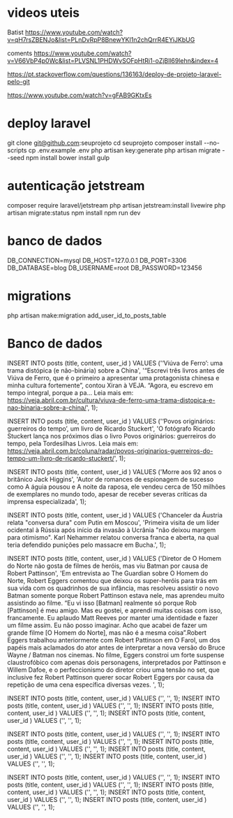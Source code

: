 # videos uteis 
Batist
https://www.youtube.com/watch?v=qH7rsZBENJo&list=PLnDvRpP8BnewYKI1n2chQrrR4EYiJKbUG

coments 
https://www.youtube.com/watch?v=V66VbP4p0Wc&list=PLVSNL1PHDWvSOFpHtRi1-oZjBll69lehn&index=4

https://pt.stackoverflow.com/questions/136163/deploy-de-projeto-laravel-pelo-git

https://www.youtube.com/watch?v=gFAB9GKtxEs


# deploy laravel 
git clone git@github.com:seuprojeto
cd seuprojeto
composer install --no-scripts
cp .env.example .env
php artisan key:generate
php artisan migrate --seed
npm install
bower install
gulp



# autenticação  jetstream

composer require laravel/jetstream
php artisan jetstream:install livewire
php artisan migrate:status
npm install
npm run dev

# banco de dados 
DB_CONNECTION=mysql
DB_HOST=127.0.0.1
DB_PORT=3306
DB_DATABASE=blog
DB_USERNAME=root
DB_PASSWORD=123456

# migrations 
php artisan make:migration add_user_id_to_posts_table




# Banco de dados 

INSERT INTO posts (title, content, user_id ) VALUES ('‘Viúva de Ferro’: uma trama distópica (e não-binária) sobre a China', '“Escrevi três livros antes de Viúva de Ferro, que é o primeiro a apresentar uma protagonista chinesa e minha cultura fortemente”, contou Xiran à VEJA. “Agora, eu escrevo em tempo integral, porque a pa... 
Leia mais em: https://veja.abril.com.br/cultura/viuva-de-ferro-uma-trama-distopica-e-nao-binaria-sobre-a-china/', 1);

INSERT INTO posts (title, content, user_id ) VALUES ('‘Povos originários: guerreiros do tempo’, um livro de Ricardo Stuckert', 'O fotógrafo Ricardo Stuckert lança nos próximos dias o livro Povos originários: guerreiros do tempo, pela Tordesilhas Livros. 
Leia mais em: https://veja.abril.com.br/coluna/radar/povos-originarios-guerreiros-do-tempo-um-livro-de-ricardo-stuckert/', 1);

INSERT INTO posts (title, content, user_id ) VALUES ('Morre aos 92 anos o britânico Jack Higgins', 'Autor de romances de espionagem de sucesso como A águia pousou e A noite da raposa, ele vendeu cerca de 150 milhões de exemplares no mundo todo, apesar de receber severas críticas da imprensa especializada', 1);

INSERT INTO posts (title, content, user_id ) VALUES ('Chanceler da Áustria relata "conversa dura" com Putin em Moscou', 'Primeira visita de um líder ocidental à Rússia após início da invasão à Ucrânia "não deixou margem para otimismo". Karl Nehammer relatou conversa franca e aberta, na qual teria defendido punições pelo massacre em Bucha.', 1);

INSERT INTO posts (title, content, user_id ) VALUES ('Diretor de O Homem do Norte não gosta de filmes de heróis, mas viu Batman por causa de Robert Pattinson', 'Em entrevista ao The Guardian sobre O Homem do Norte, Robert Eggers comentou que deixou os super-heróis para trás em sua vida com os quadrinhos de sua infância, mas resolveu assistir o novo Batman somente porque Robert Pattinson estava nele, mas aprendeu muito assistindo ao filme. “Eu vi isso [Batman] realmente só porque Rob [Pattinson] é meu amigo. Mas eu gostei, e aprendi muitas coisas com isso, francamente. Eu aplaudo Matt Reeves por manter uma identidade e fazer um filme assim. Eu não posso imaginar. Acho que acabei de fazer um grande filme [O Homem do Norte], mas não é a mesma coisa”.Robert Eggers trabalhou anteriormente com Robert Pattinson em O Farol, um dos papéis mais aclamados do ator antes de interpretar a nova versão do Bruce Wayne / Batman nos cinemas. No filme, Eggers constroi um forte suspense claustrofóbico com apenas dois personagens, interpretados por Pattinson e Willem Dafoe, e o perfeccionismo do diretor criou uma tensão no set, que inclusive fez Robert Pattinson querer socar Robert Eggers por causa da repetição de uma cena específica diversas vezes.  ', 1);




INSERT INTO posts (title, content, user_id ) VALUES ('', '', 1);
INSERT INTO posts (title, content, user_id ) VALUES ('', '', 1);
INSERT INTO posts (title, content, user_id ) VALUES ('', '', 1);
INSERT INTO posts (title, content, user_id ) VALUES ('', '', 1);

INSERT INTO posts (title, content, user_id ) VALUES ('', '', 1);
INSERT INTO posts (title, content, user_id ) VALUES ('', '', 1);
INSERT INTO posts (title, content, user_id ) VALUES ('', '', 1);
INSERT INTO posts (title, content, user_id ) VALUES ('', '', 1);
INSERT INTO posts (title, content, user_id ) VALUES ('', '', 1);

INSERT INTO posts (title, content, user_id ) VALUES ('', '', 1);
INSERT INTO posts (title, content, user_id ) VALUES ('', '', 1);
INSERT INTO posts (title, content, user_id ) VALUES ('', '', 1);
INSERT INTO posts (title, content, user_id ) VALUES ('', '', 1);
INSERT INTO posts (title, content, user_id ) VALUES ('', '', 1);

